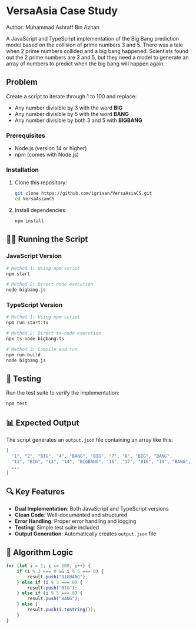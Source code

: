 # VersaAsia Case Study 
Author: Muhammad Ashraff Bin Azhan

A JavaScript and TypeScript implementation of the Big Bang prediction model based on the collision of prime numbers 3 and 5.
There was a tale when 2 prime numbers collided and a big bang happened. Scientists found out the 2 prime numbers are 3 and 5, but they need a model to generate an array of numbers to predict when the big bang will happen again.

## Problem

Create a script to iterate through 1 to 100 and replace:
- Any number divisible by 3 with the word **BIG**
- Any number divisible by 5 with the word **BANG**
- Any number divisible by both 3 and 5 with **BIGBANG**

### Prerequisites

- Node.js (version 14 or higher)
- npm (comes with Node.js)

### Installation

1. Clone this repository:
   ```bash
   git clone https://github.com/igrisan/VersaAsiaCS.git
   cd VersaAsianCS
   ```

2. Install dependencies:
   ```bash
   npm install
   ```

## 🏃‍♂️ Running the Script

### JavaScript Version

```bash
# Method 1: Using npm script
npm start

# Method 2: Direct node execution
node bigbang.js
```

### TypeScript Version

```bash
# Method 1: Using npm script
npm run start:ts

# Method 2: Direct ts-node execution
npx ts-node bigbang.ts

# Method 3: Compile and run
npm run build
node bigbang.js
```

## 🧪 Testing

Run the test suite to verify the implementation:

```bash
npm test
```

## 📊 Expected Output

The script generates an `output.json` file containing an array like this:

```json
[
  "1", "2", "BIG", "4", "BANG", "BIG", "7", "8", "BIG", "BANG", 
  "11", "BIG", "13", "14", "BIGBANG", "16", "17", "BIG", "19", "BANG",
  ...
]
```

## 🔍 Key Features

- **Dual Implementation**: Both JavaScript and TypeScript versions
- **Clean Code**: Well-documented and structured
- **Error Handling**: Proper error handling and logging
- **Testing**: Simple test suite included
- **Output Generation**: Automatically creates `output.json` file

## 📝 Algorithm Logic

```javascript
for (let i = 1; i <= 100; i++) {
    if (i % 3 === 0 && i % 5 === 0) {
        result.push("BIGBANG");
    } else if (i % 3 === 0) {
        result.push("BIG");
    } else if (i % 5 === 0) {
        result.push("BANG");
    } else {
        result.push(i.toString());
    }
}
```
